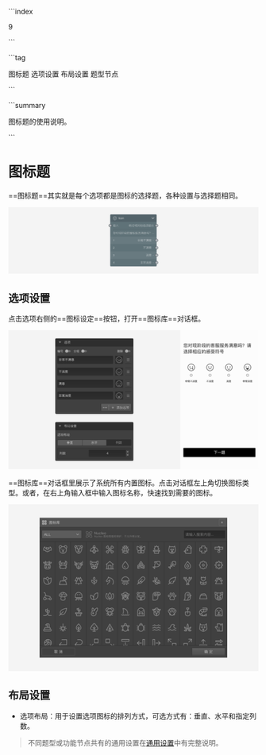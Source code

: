 \```index

9

\```

\```tag

图标题 选项设置 布局设置 题型节点

\```

\```summary

图标题的使用说明。

\```

# 图标题

==图标题==其实就是每个选项都是图标的选择题，各种设置与选择题相同。

<img src='../assets/questionnaireNodes/09icon/node.png'>

## 选项设置

点击选项右侧的==图标设定==按钮，打开==图标库==对话框。

<img src='../assets/questionnaireNodes/09icon/section.png'>

==图标库==对话框里展示了系统所有内置图标。点击对话框左上角切换图标类型。或者，在右上角输入框中输入图标名称，快速找到需要的图标。

<img src='../assets/questionnaireNodes/09icon/popup.png'>

## 布局设置

+ 选项布局：用于设置选项图标的排列方式，可选方式有：垂直、水平和指定列数。

> 不同题型或功能节点共有的通用设置在[通用设置](../../11nodeSettings/concept.md)中有完整说明。